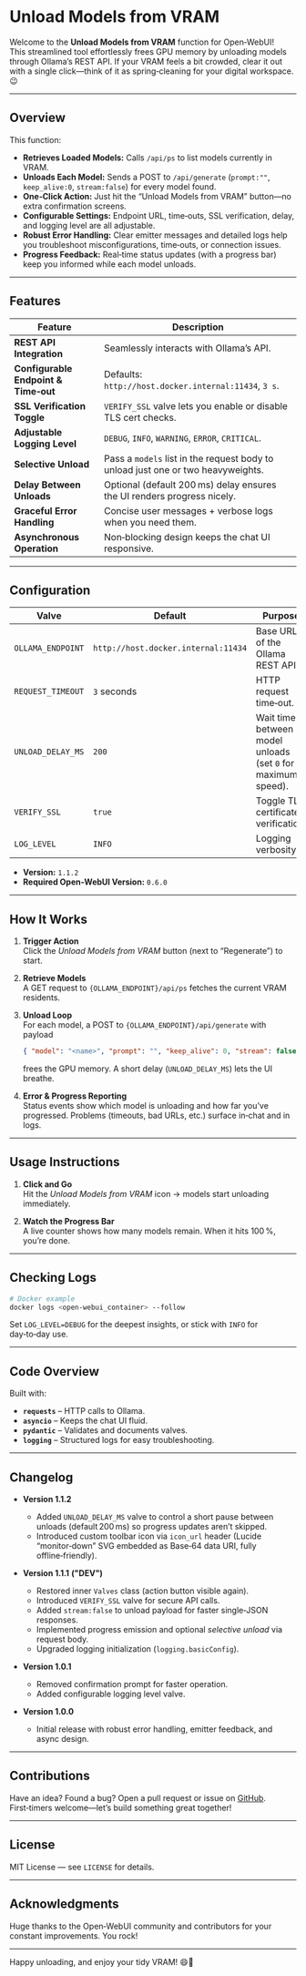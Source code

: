# Unload Models from VRAM

Welcome to the **Unload Models from VRAM** function for Open‑WebUI!  
This streamlined tool effortlessly frees GPU memory by unloading models through Ollama’s REST API. If your VRAM feels a bit crowded, clear it out with a single click—think of it as spring‑cleaning for your digital workspace. 😉

---

## Overview

This function:

- **Retrieves Loaded Models:** Calls `/api/ps` to list models currently in VRAM.  
- **Unloads Each Model:** Sends a POST to `/api/generate` (`prompt:""`, `keep_alive:0`, `stream:false`) for every model found.  
- **One‑Click Action:** Just hit the “Unload Models from VRAM” button—no extra confirmation screens.  
- **Configurable Settings:** Endpoint URL, time‑outs, SSL verification, delay, and logging level are all adjustable.  
- **Robust Error Handling:** Clear emitter messages and detailed logs help you troubleshoot misconfigurations, time‑outs, or connection issues.  
- **Progress Feedback:** Real‑time status updates (with a progress bar) keep you informed while each model unloads.

---

## Features

| Feature | Description |
|---------|-------------|
| **REST API Integration** | Seamlessly interacts with Ollama’s API. |
| **Configurable Endpoint & Time‑out** | Defaults: `http://host.docker.internal:11434`, `3 s`. |
| **SSL Verification Toggle** | `VERIFY_SSL` valve lets you enable or disable TLS cert checks. |
| **Adjustable Logging Level** | `DEBUG`, `INFO`, `WARNING`, `ERROR`, `CRITICAL`. |
| **Selective Unload** | Pass a `models` list in the request body to unload just one or two heavyweights. |
| **Delay Between Unloads** | Optional (default 200 ms) delay ensures the UI renders progress nicely. |
| **Graceful Error Handling** | Concise user messages + verbose logs when you need them. |
| **Asynchronous Operation** | Non‑blocking design keeps the chat UI responsive. |

---

## Configuration

| Valve | Default | Purpose |
|-------|---------|---------|
| `OLLAMA_ENDPOINT` | `http://host.docker.internal:11434` | Base URL of the Ollama REST API. |
| `REQUEST_TIMEOUT` | `3` seconds | HTTP request time‑out. |
| `UNLOAD_DELAY_MS` | `200` | Wait time between model unloads (set `0` for maximum speed). |
| `VERIFY_SSL` | `true` | Toggle TLS certificate verification. |
| `LOG_LEVEL` | `INFO` | Logging verbosity. |

- **Version:** `1.1.2`  
- **Required Open‑WebUI Version:** `0.6.0`

---

## How It Works

1. **Trigger Action**  
   Click the *Unload Models from VRAM* button (next to “Regenerate”) to start.

2. **Retrieve Models**  
   A GET request to `{OLLAMA_ENDPOINT}/api/ps` fetches the current VRAM residents.

3. **Unload Loop**  
   For each model, a POST to `{OLLAMA_ENDPOINT}/api/generate` with payload  
   ```json
   { "model": "<name>", "prompt": "", "keep_alive": 0, "stream": false }
   ```  
   frees the GPU memory. A short delay (`UNLOAD_DELAY_MS`) lets the UI breathe.

4. **Error & Progress Reporting**  
   Status events show which model is unloading and how far you’ve progressed. Problems (timeouts, bad URLs, etc.) surface in‑chat and in logs.

---

## Usage Instructions

1. **Click and Go**  
   Hit the *Unload Models from VRAM* icon → models start unloading immediately.

2. **Watch the Progress Bar**  
   A live counter shows how many models remain. When it hits 100 %, you’re done.

---

## Checking Logs

```bash
# Docker example
docker logs <open-webui_container> --follow
```

Set `LOG_LEVEL=DEBUG` for the deepest insights, or stick with `INFO` for day‑to‑day use.

---

## Code Overview

Built with:

- **`requests`** – HTTP calls to Ollama.  
- **`asyncio`** – Keeps the chat UI fluid.  
- **`pydantic`** – Validates and documents valves.  
- **`logging`** – Structured logs for easy troubleshooting.

---

## Changelog

- **Version 1.1.2**  
  - Added `UNLOAD_DELAY_MS` valve to control a short pause between unloads (default 200 ms) so progress updates aren’t skipped.  
  - Introduced custom toolbar icon via `icon_url` header (Lucide “monitor‑down” SVG embedded as Base‑64 data URI, fully offline‑friendly).  

- **Version 1.1.1** **("DEV")**  
  - Restored inner `Valves` class (action button visible again).  
  - Introduced `VERIFY_SSL` valve for secure API calls.  
  - Added `stream:false` to unload payload for faster single‑JSON responses.  
  - Implemented progress emission and optional *selective unload* via request body.  
  - Upgraded logging initialization (`logging.basicConfig`).  

- **Version 1.0.1**  
  - Removed confirmation prompt for faster operation.  
  - Added configurable logging level valve.  

- **Version 1.0.0**  
  - Initial release with robust error handling, emitter feedback, and async design.

---

## Contributions

Have an idea? Found a bug? Open a pull request or issue on [GitHub](https://github.com/BrandXX/open-webui/).  
First‑timers welcome—let’s build something great together!

---

## License

MIT License — see `LICENSE` for details.

---

## Acknowledgments

Huge thanks to the Open‑WebUI community and contributors for your constant improvements. You rock!

---

Happy unloading, and enjoy your tidy VRAM! 😄🚀

